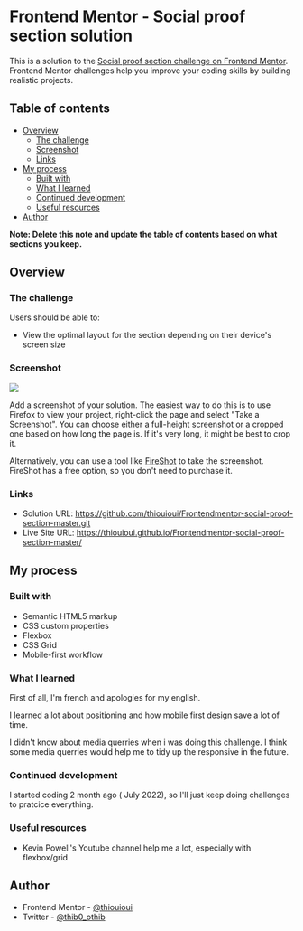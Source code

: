 # Frontend Mentor - Social proof section solution

This is a solution to the [Social proof section challenge on Frontend Mentor](https://www.frontendmentor.io/challenges/social-proof-section-6e0qTv_bA). Frontend Mentor challenges help you improve your coding skills by building realistic projects. 

## Table of contents

- [Overview](#overview)
  - [The challenge](#the-challenge)
  - [Screenshot](#screenshot)
  - [Links](#links)
- [My process](#my-process)
  - [Built with](#built-with)
  - [What I learned](#what-i-learned)
  - [Continued development](#continued-development)
  - [Useful resources](#useful-resources)
- [Author](#author)

**Note: Delete this note and update the table of contents based on what sections you keep.**

## Overview

### The challenge

Users should be able to:

- View the optimal layout for the section depending on their device's screen size

### Screenshot

![](./screenshot.jpg)

Add a screenshot of your solution. The easiest way to do this is to use Firefox to view your project, right-click the page and select "Take a Screenshot". You can choose either a full-height screenshot or a cropped one based on how long the page is. If it's very long, it might be best to crop it.

Alternatively, you can use a tool like [FireShot](https://getfireshot.com/) to take the screenshot. FireShot has a free option, so you don't need to purchase it. 



### Links

- Solution URL: https://github.com/thiouioui/Frontendmentor-social-proof-section-master.git
- Live Site URL: https://thiouioui.github.io/Frontendmentor-social-proof-section-master/

## My process

### Built with

- Semantic HTML5 markup
- CSS custom properties
- Flexbox
- CSS Grid
- Mobile-first workflow


### What I learned

First of all, I'm french and apologies for my english.

I learned a lot about positioning and how mobile first design save a lot of time. 

I didn't know about media querries when i was doing this challenge. I think some media querries would help me to tidy up the responsive in the future.

### Continued development

I started coding 2 month ago ( July 2022), so I'll just keep doing challenges to pratcice everything.

### Useful resources

- Kevin Powell's Youtube channel help me a lot, especially with flexbox/grid

## Author

- Frontend Mentor - [@thiouioui](https://www.https://www.frontendmentor.io/profile/thiouioui)
- Twitter - [@thib0_othib](https://www.https://twitter.com/thib0_othib)

